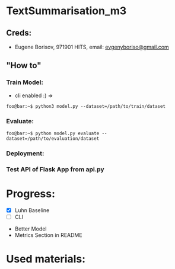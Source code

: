 # TextSummarisation_m3

## Creds:
* Eugene Borisov, 971901 HITS, email: evgenyboriso@gmail.com

## "How to"

### Train Model:
* cli enabled :) =>
```
foo@bar:~$ python3 model.py --dataset=/path/to/train/dataset
```

### Evaluate:
```
foo@bar:~$ python model.py evaluate --dataset=/path/to/evaluation/dataset
```


### Deployment:


### Test API of Flask App from api.py

# Progress: 
- [x] Luhn Baseline
- [ ] CLI
- Better Model
- Metrics Section in README


# Used materials:
